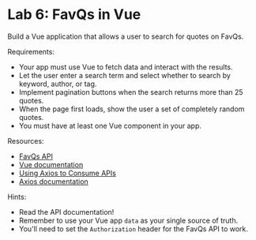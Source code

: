 # Lab 6: FavQs in Vue


Build a Vue application that allows a user to search for quotes on FavQs.

Requirements:
- Your app must use Vue to fetch data and interact with the results.
- Let the user enter a search term and select whether to search by keyword, author, or tag.
- Implement pagination buttons when the search returns more than 25 quotes.
- When the page first loads, show the user a set of completely random quotes.
- You must have at least one Vue component in your app.

Resources:
- [FavQs API](https://favqs.com/api)
- [Vue documentation](https://vuejs.org/v2/guide/)
- [Using Axios to Consume APIs](https://vuejs.org/v2/cookbook/using-axios-to-consume-apis.html)
- [Axios documentation](https://github.com/axios/axios)

Hints:
- Read the API documentation!
- Remember to use your Vue app `data` as your single source of truth.
- You'll need to set the `Authorization` header for the FavQs API to work.